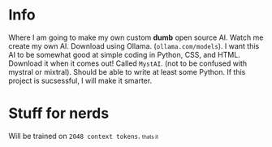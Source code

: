# Info
Where I am going to make my own custom **dumb** open source AI. Watch me create my own AI. Download using Ollama. (`ollama.com/models`). I want this AI to be somewhat good at simple coding in Python, CSS, and HTML. Download it when it comes out! Called `MystAI`. (not to be confused with mystral or mixtral). Should be able to write at least some Python. If this project is sucsessful, I will make it smarter.

# Stuff for nerds
Will be trained on `2048 context tokens`. <span style="font-size: 10px;">thats it</span>
